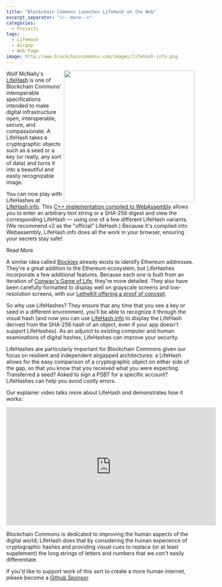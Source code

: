 ```yaml
---
title: "Blockchain Commons Launches LifeHash on the Web"
excerpt_separator: "<!--more-->"
categories:
  - Projects
tags:
  - LifeHash
  - Airgap
  - Web Page
image: http://www.blockchaincommons.com/images/lifehash-info.png
---
```


<a href="https://www.blockchaincommons.com/images/lifehash-info.png"><img src="https://www.blockchaincommons.com/images/lifehash-info.png" align="right" width=350></a>

Wolf McNally's [LifeHash](https://github.com/BlockchainCommons/bc-lifehash) is one of Blockchain Commons' interoperable specifications intended to make digital infrastructure open, interoperable, secure, and compassionate. A LifeHash takes a cryptographic objects such as a seed or a key (or really, any sort of data) and turns it into a beautiful and easily recognizable image. 

You can now play with LifeHashes at [LifeHash.info](http://lifehash.info/). This [C++ implementation compiled to WebAssembly](https://github.com/BlockchainCommons/lifehash-web/) allows you to enter an arbitrary text string or a SHA-256 digest and view the corresponding LifeHash — using one of a few different LifeHash variants. (We recommend v2 as the "official" LifeHash.) Because it's compiled into Webassembly, LifeHash.info does all the work in your browser, ensuring your secrets stay safe!

<div class="bold--excerpt--node">Read More</div>

<!--more-->

A similar idea called [Blockies](https://www.npmjs.com/package/ethereum-blockies) already exists to identify Ethereum addresses. They're a great addition to the Ethereum ecosystem, but LifeHashes incorporate a few additional features. Because each one is built from an iteration of [Conway's Game of Life](https://en.wikipedia.org/wiki/Conway%27s_Game_of_Life), they're more detailed. They also have been carefully formatted to display well on grayscale screens and low-resolution screens, with our [LetheKit offering a proof of concept](https://www.blockchaincommons.com/quarterlies/Q1-2021-Report/).

So why use LifeHashes? They ensure that any time that you see a key or seed in a different environment, you'll be able to recognize it through the visual hash (and now you can use [LifeHash.info](http://lifehash.info/) to display the LifeHash derived from the SHA-256 hash of an object, even if your app doesn't support LifeHashes). As an adjunct to existing computer and human examinations of digital hashes, LifeHashes can improve your security.
 
LifeHashes are particularly important for Blockchain Commons given our focus on resilient and independent airgapped architectures: a LifeHash allows for the easy comparison of a cryptographic object on either side of the gap, so that you know that you received what you were expecting. Transferred a seed? Asked to sign a PSBT for a specific account? LifeHashes can help you avoid costly errors.

Our explainer video talks more about LifeHash and demonstrates how it works:

<center>
<iframe width="560" height="315" src="https://www.youtube.com/embed/cu0K__KLxKo" title="YouTube video player" frameborder="0" allow="accelerometer; autoplay; clipboard-write; encrypted-media; gyroscope; picture-in-picture" allowfullscreen></iframe>
</center>

Blockchain Commons is dedicated to improving the human aspects of the digital world; LifeHash does that by considering the human experience of cryptographic hashes and providing visual cues to replace (or at least supplement) the long strings of letters and numbers that we _can't_ easily differentiate.

If you'd like to support work of this sort to create a more human internet, please become a [Github Sponsor](https://github.com/sponsors/BlockchainCommons).

